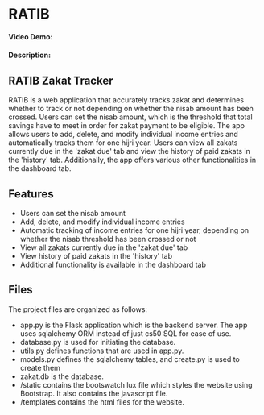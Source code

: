 # RATIB
#### Video Demo:  <URL HERE>
#### Description:

## RATIB Zakat Tracker
RATIB is a web application that accurately tracks zakat and determines whether to track or not depending on whether the nisab amount has been crossed. Users can set the nisab amount, which is the threshold that total savings have to meet in order for zakat payment to be eligible. The app allows users to add, delete, and modify individual income entries and automatically tracks them for one hijri year. Users can view all zakats currently due in the 'zakat due' tab and view the history of paid zakats in the 'history' tab. Additionally, the app offers various other functionalities in the dashboard tab.

## Features
- Users can set the nisab amount
- Add, delete, and modify individual income entries
- Automatic tracking of income entries for one hijri year, depending on whether the nisab threshold has been crossed or not
- View all zakats currently due in the 'zakat due' tab
- View history of paid zakats in the 'history' tab
- Additional functionality is available in the dashboard tab

## Files
The project files are organized as follows:
- app.py is the Flask application which is the backend server. The app uses sqlalchemy ORM instead of just cs50 SQL for ease of use.
- database.py is used for initiating the database.
- utils.py defines functions that are used in app.py.
- models.py defines the sqlalchemy tables, and create.py is used to create them 
- zakat.db is the database.
- /static contains the bootswatch lux file which styles the website using Bootstrap. It also contains the javascript file.
- /templates contains the html files for the website.